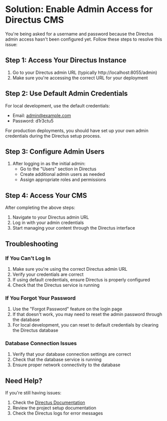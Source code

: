 # Solution: Enable Admin Access for Directus CMS

You're being asked for a username and password because the Directus admin access hasn't been configured yet. Follow these steps to resolve this issue:

## Step 1: Access Your Directus Instance

1. Go to your Directus admin URL (typically http://localhost:8055/admin)
2. Make sure you're accessing the correct URL for your deployment

## Step 2: Use Default Admin Credentials

For local development, use the default credentials:
- Email: admin@example.com
- Password: d1r3ctu5

For production deployments, you should have set up your own admin credentials during the Directus setup process.

## Step 3: Configure Admin Users

1. After logging in as the initial admin:
   - Go to the "Users" section in Directus
   - Create additional admin users as needed
   - Assign appropriate roles and permissions

## Step 4: Access Your CMS

After completing the above steps:

1. Navigate to your Directus admin URL
2. Log in with your admin credentials
3. Start managing your content through the Directus interface

## Troubleshooting

### If You Can't Log In

1. Make sure you're using the correct Directus admin URL
2. Verify your credentials are correct
3. If using default credentials, ensure Directus is properly configured
4. Check that the Directus service is running

### If You Forgot Your Password

1. Use the "Forgot Password" feature on the login page
2. If that doesn't work, you may need to reset the admin password through the database
3. For local development, you can reset to default credentials by clearing the Directus database

### Database Connection Issues

1. Verify that your database connection settings are correct
2. Check that the database service is running
3. Ensure proper network connectivity to the database

## Need Help?

If you're still having issues:

1. Check the [Directus Documentation](https://docs.directus.io/)
2. Review the project setup documentation
3. Check the Directus logs for error messages